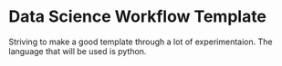 # Data Science Workflow Template
 Striving to make a good template through a lot of experimentaion. The language that will be used is python.
